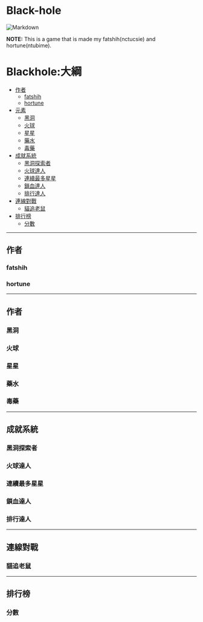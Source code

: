 Black-hole
==================

![Markdown](http://markdown.tw/images/208x128.png)

**NOTE:** This is a game that is made my fatshih(nctucsie) and hortune(ntubime).


Blackhole:大綱
================

*   [作者](#author)
    *   [fatshih](#fatshih)
    *   [hortune](#hortune)
*   [元素](#element)
    *   [黑洞](#dark_hole)
    *   [火球](#fireball)
    *   [星星](#star)
    *   [藥水](#potion)
    *   [毒藥](#poison)
*   [成就系統](#achievement)
    *   [黑洞探索者](#pioneer)
    *   [火球達人](#fire_ball_pro)
    *   [連續最多星星](#contiunous_star)
    *   [鎖血達人](#lock_blood)
    *   [排行達人](#leader)
*   [連線對戰](#multiplayer)
    *   [貓追老鼠](#catvsmice) 
*   [排行榜](#score_board)
    *   [分數](#score) 

* * *
<h2 id="author">作者</h2>


<h3 id="fatshih">fatshih</h3>
<h3 id="hortune">hortune</h3>

* * *
<h2 id="element">作者</h2>


<h3 id="dark_hole">黑洞</h3>
<h3 id="fireball">火球</h3>
<h3 id="star">星星</h3>
<h3 id="potion">藥水</h3>
<h3 id="poison">毒藥</h3>

* * *
<h2 id="achievement">成就系統</h2>


<h3 id="pioneer">黑洞探索者</h3>
<h3 id="fire_ball_pro">火球達人</h3>
<h3 id="continuous_star">連續最多星星</h3>
<h3 id="lock_blood">鎖血達人</h3>
<h3 id="leader">排行達人</h3>

* * *
<h2 id="multiplayer">連線對戰</h2>


<h3 id="catvsmice">貓追老鼠</h3>

* * *
<h2 id="score_board">排行榜</h2>


<h3 id="score">分數</h3>
